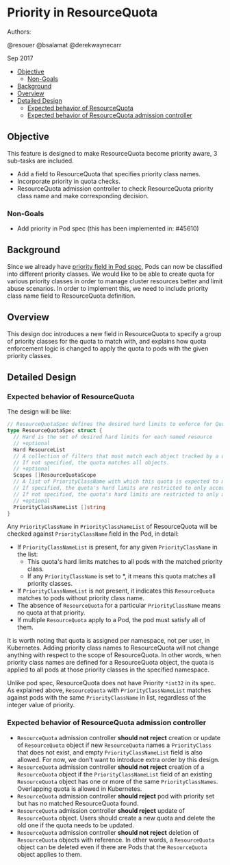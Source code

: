 # Priority in ResourceQuota

Authors:

@resouer @bsalamat @derekwaynecarr 

Sep 2017

  * [Objective](#objective)
    * [Non-Goals](#non-goals)
  * [Background](#background)
  * [Overview](#overview)
  * [Detailed Design](#detailed-design)
    * [Expected behavior of ResourceQuota](#resourcequota)
    * [Expected behavior of ResourceQuota admission controller](#resourcequota-admission-controller)


## Objective

This feature is designed to make ResourceQuota become priority aware, 3 sub-tasks are included.

* Add a field to ResourceQuota that specifies priority class names.
* Incorporate priority in quota checks.
* ResourceQuota admission controller to check ResourceQuota priority class name and make corresponding decision.

### Non-Goals 

* Add priority in Pod spec (this has been implemented in: #45610)

## Background 

Since we already have [priority field in Pod spec](https://github.com/kubernetes/kubernetes/pull/45610), 
Pods can now be classified into different priority classes. We would like to be able to create quota for various priority classes in order to manage cluster resources better and limit abuse scenarios. In order to implement this, we need to include priority class name field to ResourceQuota definition.

## Overview 

This design doc introduces a new field in ResourceQuota to specify a group of priority classes for the quota to match with, and explains how quota enforcement logic is changed to apply the quota to pods with the given priority classes.

## Detailed Design 

### Expected behavior of ResourceQuota

The design will be like:

```go
// ResourceQuotaSpec defines the desired hard limits to enforce for Quota
type ResourceQuotaSpec struct {
  // Hard is the set of desired hard limits for each named resource
  // +optional
  Hard ResourceList
  // A collection of filters that must match each object tracked by a quota.
  // If not specified, the quota matches all objects.
  // +optional
  Scopes []ResourceQuotaScope
  // A list of PriorityClassName with which this quota is expected to match.
  // If specified, the quota's hard limits are restricted to only account resources oriented around pod which matched with given priority classes.
  // If not specified, the quota's hard limits are restricted to only account resources oriented around pods without priority class name.
  // +optional
  PriorityClassNameList []string
}
```
Any `PriorityClassName` in `PriorityClassNameList` of ResourceQuota will be checked against `PriorityClassName` field in the Pod, in detail:

* If `PriorityClassNameList` is present, for any given `PriorityClassName` in the list:
    * This quota's hard limits matches to all pods with the matched priority class.
    * If any `PriorityClassName` is set to *, it means this quota matches all priority classes.
* If `PriorityClassNameList` is not present, it indicates this `ResourceQuota` matches to pods without priority class name.
* The absence of `ResourceQuota` for a particular `PriorityClassName` means no quota at that priority.
* If multiple `ResourceQuota` apply to a Pod, the pod must satisfy all of them.

It is worth noting that quota is assigned per namespace, not per user, in Kubernetes. Adding priority class names to ResourceQuota will not change anything with respect to the scope of ResourceQuota. In other words, when priority class names are defined for a ResourceQuota object, the quota is applied to all pods at those priority classes in the specified namespace.

Unlike pod spec, ResourceQuota does not have Priority `*int32` in its spec. As explained above, `ResourceQuota` with `PriorityClassNameList` matches against pods with the same `PriorityClassName` in list, regardless of the integer value of priority.

### Expected behavior of ResourceQuota admission controller

* `ResourceQuota` admission controller **should not reject** creation or update of `ResourceQuota` object if new `ResourceQuota` names a `PriorityClass` that does not exist, and empty `PriorityClassNameList` field is also allowed. For now, we don't want to introduce extra order by this design.
* `ResourceQuota` admission controller **should not reject** creation of a `ResourceQuota` object if the `PriorityClassNameList` field of an existing `ResourceQuota` object has one or more of the same `PriorityClassNames`. Overlapping quota is allowed in Kubernetes.
* `ResourceQuota` admission controller **should reject** pod with priority set but has no matched ResourceQuota found.
* `ResourceQuota` admission controller **should reject** update of `ResourceQuota` object. Users should create a new quota and delete the old one if the quota needs to be updated.
* `ResourceQuota` admission controller **should not reject** deletion of `ResourceQuota` objects with reference. In other words, a `ResourceQuota` object can be deleted even if there are Pods that the `ResourceQuota` object applies to them.
